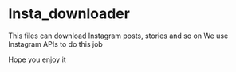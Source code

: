 # Insta_downloader
This files can download Instagram posts, stories and so on
We use Instagram APIs to do this job

Hope you enjoy it
